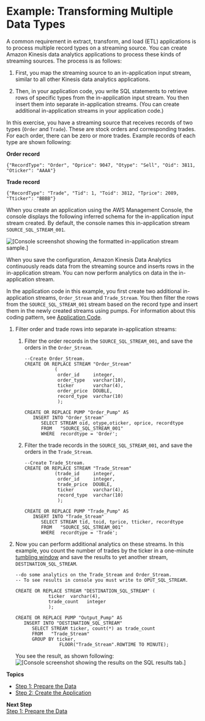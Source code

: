 # Example: Transforming Multiple Data Types<a name="app-tworecordtypes"></a>

 A common requirement in extract, transform, and load \(ETL\) applications is to process multiple record types on a streaming source\. You can create Amazon Kinesis data analytics applications to process these kinds of streaming sources\. The process is as follows:

1. First, you map the streaming source to an in\-application input stream, similar to all other Kinesis data analytics applications\.

1. Then, in your application code, you write SQL statements to retrieve rows of specific types from the in\-application input stream\. You then insert them into separate in\-application streams\. \(You can create additional in\-application streams in your application code\.\)

In this exercise, you have a streaming source that receives records of two types \(`Order` and `Trade`\)\. These are stock orders and corresponding trades\. For each order, there can be zero or more trades\. Example records of each type are shown following:

**Order record**

```
{"RecordType": "Order", "Oprice": 9047, "Otype": "Sell", "Oid": 3811, "Oticker": "AAAA"}
```

**Trade record**

```
{"RecordType": "Trade", "Tid": 1, "Toid": 3812, "Tprice": 2089, "Tticker": "BBBB"}
```

When you create an application using the AWS Management Console, the console displays the following inferred schema for the in\-application input stream created\. By default, the console names this in\-application stream `SOURCE_SQL_STREAM_001`\.

![\[Console screenshot showing the formatted in-application stream sample.\]](http://docs.aws.amazon.com/kinesisanalytics/latest/dev/images/two-record-types-10.png)

When you save the configuration, Amazon Kinesis Data Analytics continuously reads data from the streaming source and inserts rows in the in\-application stream\. You can now perform analytics on data in the in\-application stream\. 

In the application code in this example, you first create two additional in\-application streams, `Order_Stream` and `Trade_Stream`\. You then filter the rows from the `SOURCE_SQL_STREAM_001` stream based on the record type and insert them in the newly created streams using pumps\. For information about this coding pattern, see [Application Code](how-it-works-app-code.md)\.

1. Filter order and trade rows into separate in\-application streams:

   1. Filter the order records in the `SOURCE_SQL_STREAM_001`, and save the orders in the `Order_Stream`\.

      ```
      --Create Order_Stream.
      CREATE OR REPLACE STREAM "Order_Stream" 
                 ( 
                  order_id     integer, 
                  order_type   varchar(10),
                  ticker       varchar(4),
                  order_price  DOUBLE, 
                  record_type  varchar(10)
                  );
      
      CREATE OR REPLACE PUMP "Order_Pump" AS 
         INSERT INTO "Order_Stream"
            SELECT STREAM oid, otype,oticker, oprice, recordtype 
            FROM   "SOURCE_SQL_STREAM_001"
            WHERE  recordtype = 'Order';
      ```

   1. Filter the trade records in the `SOURCE_SQL_STREAM_001`, and save the orders in the `Trade_Stream`\.

      ```
      --Create Trade_Stream.      
      CREATE OR REPLACE STREAM "Trade_Stream" 
                 (trade_id     integer, 
                  order_id     integer, 
                  trade_price  DOUBLE, 
                  ticker       varchar(4),
                  record_type  varchar(10)
                  );
      
      CREATE OR REPLACE PUMP "Trade_Pump" AS 
         INSERT INTO "Trade_Stream"
            SELECT STREAM tid, toid, tprice, tticker, recordtype
            FROM   "SOURCE_SQL_STREAM_001"
            WHERE  recordtype = 'Trade';
      ```

1. Now you can perform additional analytics on these streams\. In this example, you count the number of trades by the ticker in a one\-minute [tumbling window](https://docs.aws.amazon.com/kinesisanalytics/latest/dev/tumbling-window-concepts.html) and save the results to yet another stream, `DESTINATION_SQL_STREAM`\. 

   ```
   --do some analytics on the Trade_Stream and Order_Stream. 
   -- To see results in console you must write to OPUT_SQL_STREAM.
   
   CREATE OR REPLACE STREAM "DESTINATION_SQL_STREAM" (
               ticker  varchar(4),
               trade_count   integer
               );
   
   CREATE OR REPLACE PUMP "Output_Pump" AS 
      INSERT INTO "DESTINATION_SQL_STREAM"
         SELECT STREAM ticker, count(*) as trade_count
         FROM   "Trade_Stream"
         GROUP BY ticker,
                   FLOOR("Trade_Stream".ROWTIME TO MINUTE);
   ```

   You see the result, as shown following:  
![\[Console screenshot showing the results on the SQL results tab.\]](http://docs.aws.amazon.com/kinesisanalytics/latest/dev/images/two-record-types-20.png)

**Topics**
+ [Step 1: Prepare the Data](tworecordtypes-prepare.md)
+ [Step 2: Create the Application](tworecordtypes-create-app.md)

**Next Step**  
[Step 1: Prepare the Data](tworecordtypes-prepare.md)